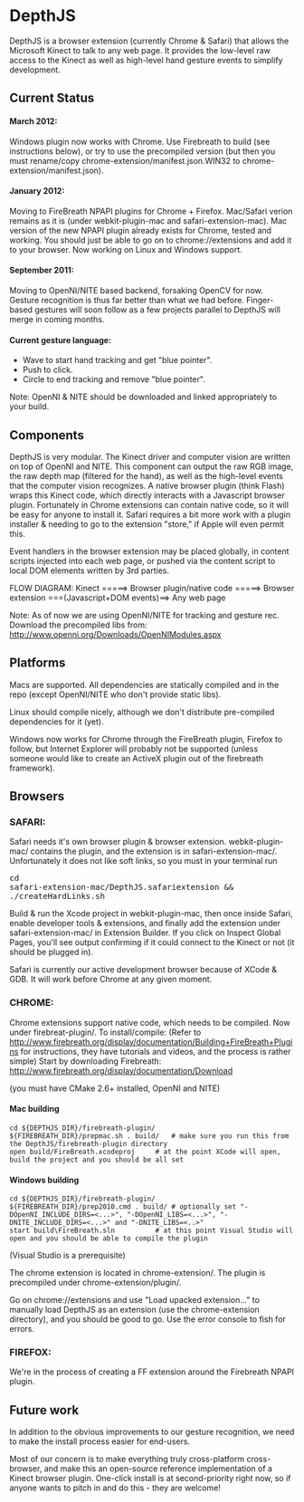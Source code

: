 DepthJS
=======
DepthJS is a browser extension (currently Chrome & Safari) that allows the Microsoft Kinect to talk to any web page. It provides the low-level raw access to the Kinect as well as high-level hand gesture events to simplify development.

Current Status
--------------
#### March 2012:
Windows plugin now works with Chrome. 
Use Firebreath to build (see instructions below), or try to use the precompiled version (but then you must rename/copy chrome-extension/manifest.json.WIN32 to chrome-extension/manifest.json).

#### January 2012:
Moving to FireBreath NPAPI plugins for Chrome + Firefox. Mac/Safari verion remains as it is (under webkit-plugin-mac and safari-extension-mac).
Mac version of the new NPAPI plugin already exists for Chrome, tested and working. You should just be able to go on to chrome://extensions and add it to your browser. Now working on Linux and Windows support.

#### September 2011:
Moving to OpenNI/NITE based backend, forsaking OpenCV for now. Gesture recognition is thus far better than what we had before.
Finger-based gestures will soon follow as a few projects parallel to DepthJS will merge in coming months.

#### Current gesture language:
- Wave to start hand tracking and get "blue pointer".
- Push to click.
- Circle to end tracking and remove "blue pointer".

Note: OpenNI & NITE should be downloaded and linked appropriately to your build.

Components
----------
DepthJS is very modular. The Kinect driver and computer vision are written on top of OpenNI and NITE. This component can output the raw RGB image, the raw depth map (filtered for the hand), as well as the high-level events that the computer vision recognizes. A native browser plugin (think Flash) wraps this Kinect code, which directly interacts with a Javascript browser plugin.  Fortunately in Chrome extensions can contain native code, so it will be easy for anyone to install it. Safari requires a bit more work with a plugin installer & needing to go to the extension "store," if Apple will even permit this.

Event handlers in the browser extension may be placed globally, in content scripts injected into each web page, or pushed via the content script to local DOM elements written by 3rd parties.

FLOW DIAGRAM:
Kinect =====> Browser plugin/native code =====> Browser extension ===(Javascript+DOM events)==> Any web page

Note: As of now we are using OpenNI/NITE for tracking and gesture rec. Download the precompiled libs from: 
http://www.openni.org/Downloads/OpenNIModules.aspx

Platforms
---------
Macs are supported. All dependencies are statically compiled and in the repo (except OpenNI/NITE who don't provide static libs).

Linux should compile nicely, although we don't distribute pre-compiled dependencies for it (yet).

Windows now works for Chrome through the FireBreath plugin, Firefox to follow, but Internet Explorer will probably not be supported (unless someone would like to create an ActiveX plugin out of the firebreath framework).

Browsers
--------
### SAFARI:
Safari needs it's own browser plugin & browser extension. webkit-plugin-mac/ contains the plugin, and the extension is in safari-extension-mac/. Unfortunately it does not like soft links, so you must in your terminal run <pre>cd safari-extension-mac/DepthJS.safariextension && ./createHardLinks.sh</pre> Build & run the Xcode project in webkit-plugin-mac, then once inside Safari, enable developer tools & extensions, and finally add the extension under safari-extension-mac/ in Extension Builder. If you click on Inspect Global Pages, you'll see output confirming if it could connect to the Kinect or not (it should be plugged in).

Safari is currently our active development browser because of XCode & GDB. It will work before Chrome at any given moment.

### CHROME:
Chrome extensions support native code, which needs to be compiled. Now under firebreat-plugin/. 
To install/compile:  (Refer to http://www.firebreath.org/display/documentation/Building+FireBreath+Plugins for instructions, they have tutorials and videos, and the process is rather simple)
Start by downloading Firebreath: http://www.firebreath.org/display/documentation/Download

(you must have CMake 2.6+ installed, OpenNI and NITE)

#### Mac building
	cd ${DEPTHJS_DIR}/firebreath-plugin/
	${FIREBREATH_DIR}/prepmac.sh . build/   # make sure you run this from the DepthJS/firebreath-plugin directory
	open build/FireBreath.xcodeproj		# at the point XCode will open, build the project and you should be all set

#### Windows building
	cd ${DEPTHJS_DIR}/firebreath-plugin/
	${FIREBREATH_DIR}/prep2010.cmd . build/	# optionally set "-DOpenNI_INCLUDE_DIRS=<...>", "-DOpenNI_LIBS=<...>", "-DNITE_INCLUDE_DIRS=<...>" and "-DNITE_LIBS=<..>"
	start build\FireBreath.sln			# at this point Visual Studio will open and you should be able to compile the plugin

(Visual Studio is a prerequisite)

The chrome extension is located in chrome-extension/.
The plugin is precompiled under chrome-extension/plugin/.

Go on chrome://extensions and use "Load upacked extension..." to manually load DepthJS as an extension (use the chrome-extension directory), and you should be good to go. Use the error console to fish for errors.

### FIREFOX:
We're in the process of creating a FF extension around the Firebreath NPAPI plugin.

Future work
-----------
In addition to the obvious improvements to our gesture recognition, we need to make the install process easier for end-users.

Most of our concern is to make everything truly cross-platform cross-browser, and make this an open-source reference implementation of a Kinect browser plugin.
One-click install is at second-priority right now, so if anyone wants to pitch in and do this - they are welcome!
